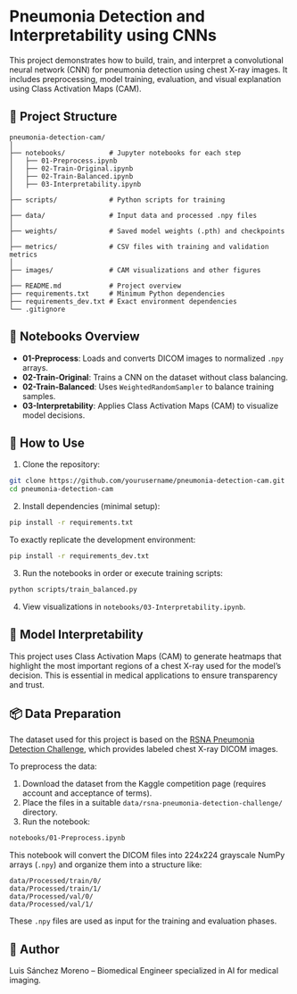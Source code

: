 # Pneumonia Detection and Interpretability using CNNs

This project demonstrates how to build, train, and interpret a convolutional neural network (CNN) for pneumonia detection using chest X-ray images. It includes preprocessing, model training, evaluation, and visual explanation using Class Activation Maps (CAM).

## 📁 Project Structure

```
pneumonia-detection-cam/
│
├── notebooks/           # Jupyter notebooks for each step
│   ├── 01-Preprocess.ipynb
│   ├── 02-Train-Original.ipynb
│   ├── 02-Train-Balanced.ipynb
│   ├── 03-Interpretability.ipynb
│
├── scripts/             # Python scripts for training
│
├── data/                # Input data and processed .npy files
│
├── weights/             # Saved model weights (.pth) and checkpoints
│
├── metrics/             # CSV files with training and validation metrics
│
├── images/              # CAM visualizations and other figures
│
├── README.md            # Project overview
├── requirements.txt     # Minimum Python dependencies
├── requirements_dev.txt # Exact environment dependencies
└── .gitignore
```

## 🧪 Notebooks Overview

- **01-Preprocess**: Loads and converts DICOM images to normalized `.npy` arrays.
- **02-Train-Original**: Trains a CNN on the dataset without class balancing.
- **02-Train-Balanced**: Uses `WeightedRandomSampler` to balance training samples.
- **03-Interpretability**: Applies Class Activation Maps (CAM) to visualize model decisions.

## 🔧 How to Use

1. Clone the repository:
```bash
git clone https://github.com/yourusername/pneumonia-detection-cam.git
cd pneumonia-detection-cam
```

2. Install dependencies (minimal setup):
```bash
pip install -r requirements.txt
```

To exactly replicate the development environment:
```bash
pip install -r requirements_dev.txt
```

3. Run the notebooks in order or execute training scripts:
```bash
python scripts/train_balanced.py
```

4. View visualizations in `notebooks/03-Interpretability.ipynb`.

## 🎯 Model Interpretability

This project uses Class Activation Maps (CAM) to generate heatmaps that highlight the most important regions of a chest X-ray used for the model’s decision. This is essential in medical applications to ensure transparency and trust.



## 📦 Data Preparation

The dataset used for this project is based on the [RSNA Pneumonia Detection Challenge](https://www.kaggle.com/c/rsna-pneumonia-detection-challenge), which provides labeled chest X-ray DICOM images.

To preprocess the data:

1. Download the dataset from the Kaggle competition page (requires account and acceptance of terms).
2. Place the files in a suitable `data/rsna-pneumonia-detection-challenge/` directory.
3. Run the notebook:

```bash
notebooks/01-Preprocess.ipynb
```

This notebook will convert the DICOM files into 224x224 grayscale NumPy arrays (`.npy`) and organize them into a structure like:

```
data/Processed/train/0/
data/Processed/train/1/
data/Processed/val/0/
data/Processed/val/1/
```

These `.npy` files are used as input for the training and evaluation phases.
## 👤 Author

Luis Sánchez Moreno – Biomedical Engineer specialized in AI for medical imaging.
